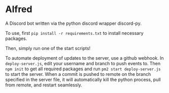 # Alfred
A Discord bot written via the python discord wrapper discord-py.

To use, first `pip install -r requirements.txt` to install necessary packages.

Then, simply run one of the start scripts!

To automate deployment of updates to the server, use a github webhook. In `deploy-server.js`, edit your username and branch to push events to. Then `npm init` to get all required packages and run `pm2 start deploy-server.js` to start the server. When a commit is pushed to remote on the branch specified in the server file, it will automatically kill the python process, pull from remote, and restart seamlessly.
